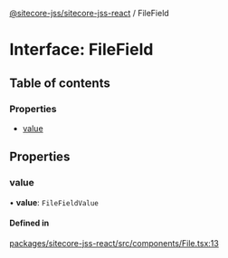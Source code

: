 [@sitecore-jss/sitecore-jss-react](../README.md) / FileField

# Interface: FileField

## Table of contents

### Properties

- [value](FileField.md#value)

## Properties

### value

• **value**: `FileFieldValue`

#### Defined in

[packages/sitecore-jss-react/src/components/File.tsx:13](https://github.com/Sitecore/jss/blob/53744f2da/packages/sitecore-jss-react/src/components/File.tsx#L13)
